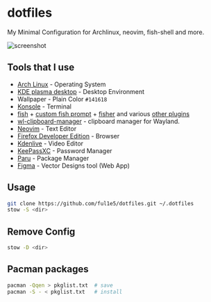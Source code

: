 # dotfiles

My Minimal Configuration for Archlinux, neovim, fish-shell and more.

![screenshot](https://imgur.com/WAg4xDf.png)

## Tools that I use

- [Arch Linux](https://archlinux.org/) - Operating System
- [KDE plasma desktop](https://kde.org/plasma-desktop/) - Desktop Environment
- Wallpaper - Plain Color `#141618`
- [Konsole](https://konsole.kde.org/) - Terminal
- [fish](https://fishshell.com/) + [custom fish prompt](./fish/.config/fish/functions/) +
  [fisher](https://github.com/jorgebucaran/fisher) and various [other plugins](./fish/.config/fish/fish_plugins)
- [wl-clipboard-manager](https://github.com/bugaevc/wl-clipboard) - clipboard manager for Wayland.
- [Neovim](https://github.com/neovim/neovim) - Text Editor
- [Firefox Developer Edition](https://www.mozilla.org/en-US/firefox/developer/) - Browser
- [Kdenlive](https://kdenlive.org/en/) - Video Editor
- [KeePassXC](https://keepassxc.org/) - Password Manager
- [Paru](https://github.com/Morganamilo/paru) - Package Manager
- [Figma](https://www.figma.com) - Vector Designs tool (Web App)

## Usage

```bash
git clone https://github.com/ful1e5/dotfiles.git ~/.dotfiles
stow -S <dir>
```

## Remove Config

```bash
stow -D <dir>
```

## Pacman packages

```bash
pacman -Qqen > pkglist.txt  # save
pacman -S - < pkglist.txt   # install
```
